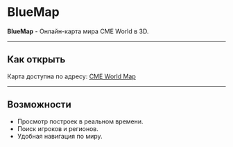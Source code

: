 # BlueMap

**BlueMap** - Oнлайн-карта мира CME World в 3D.

---

## Как открыть
Карта доступна по адресу: [CME World Map](http://map.cmeworld.fun:25777)  

---

## Возможности
- Просмотр построек в реальном времени.  
- Поиск игроков и регионов.  
- Удобная навигация по миру.  

